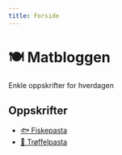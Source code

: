 ```yaml
---
title: Forside
---
```


# 🍽️ Matbloggen
Enkle oppskrifter for hverdagen 

## Oppskrifter

- [🐟 Fiskepasta](recipes/recipe1.md)
- [🍝 Trøffelpasta](recipes/recipe2.md)
